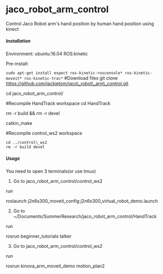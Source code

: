 # jaco\_robot\_arm\_control
Control Jaco Robot arm's hand position by human hand position using kinect

##### Installation

Environment: ubuntu:16.04 ROS:kinetic

Pre-install:

```sudo apt-get install expect ros-kinetic-rosconsole* ros-kinetic-moveit* ros-kinetic-trac*``` 
#Download files
git clone https://github.com/jackietom/jaco\_robot\_arm\_control.git

cd jaco\_robot\_arm\_control/

#Recompile HandTrack workspace
cd HandTrack

rm -r build && rm -r devel

catkin\_make

#Recompile control\_ws2 workspace
```
cd ../control\_ws2 
rm -r build devel
```
##### Usage

You need to open 3 terminals(or use tmux)

1. Go to jaco\_robot\_arm\_control/control\_ws2 

run

roslaunch j2n6s300\_moveit\_config j2n6s300\_virtual\_robot\_demo.launch

2. Go to ~/Documents/SummerResearch/jaco\_robot\_arm\_control/HandTrack

run

rosrun beginner\_tutorials talker

3. Go to jaco\_robot\_arm\_control/control\_ws2

run 

rosrun kinova\_arm\_moveit\_demo motion\_plan2
